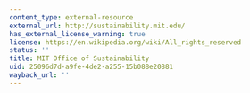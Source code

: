 ```yaml
---
content_type: external-resource
external_url: http://sustainability.mit.edu/
has_external_license_warning: true
license: https://en.wikipedia.org/wiki/All_rights_reserved
status: ''
title: MIT Office of Sustainability
uid: 25096d7d-a9fe-4de2-a255-15b088e20881
wayback_url: ''
---
```

